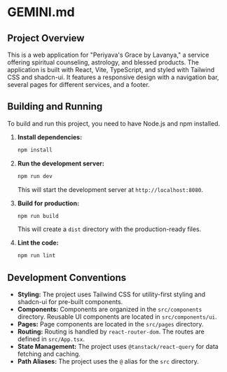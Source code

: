 # GEMINI.md

## Project Overview

This is a web application for "Periyava's Grace by Lavanya," a service offering spiritual counseling, astrology, and blessed products. The application is built with React, Vite, TypeScript, and styled with Tailwind CSS and shadcn-ui. It features a responsive design with a navigation bar, several pages for different services, and a footer.

## Building and Running

To build and run this project, you need to have Node.js and npm installed.

1.  **Install dependencies:**
    ```bash
    npm install
    ```

2.  **Run the development server:**
    ```bash
    npm run dev
    ```
    This will start the development server at `http://localhost:8080`.

3.  **Build for production:**
    ```bash
    npm run build
    ```
    This will create a `dist` directory with the production-ready files.

4.  **Lint the code:**
    ```bash
    npm run lint
    ```

## Development Conventions

*   **Styling:** The project uses Tailwind CSS for utility-first styling and shadcn-ui for pre-built components.
*   **Components:** Components are organized in the `src/components` directory. Reusable UI components are located in `src/components/ui`.
*   **Pages:** Page components are located in the `src/pages` directory.
*   **Routing:** Routing is handled by `react-router-dom`. The routes are defined in `src/App.tsx`.
*   **State Management:** The project uses `@tanstack/react-query` for data fetching and caching.
*   **Path Aliases:** The project uses the `@` alias for the `src` directory.

